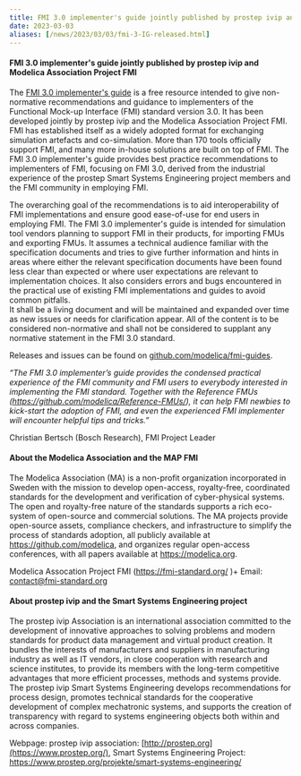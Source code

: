 ```yaml
---
title: FMI 3.0 implementer's guide jointly published by prostep ivip and Modelica Association Project FMI
date: 2023-03-03
aliases: [/news/2023/03/03/fmi-3-IG-released.html]
---
```



#### FMI 3.0 implementer's guide jointly published by prostep ivip and Modelica Association Project FMI

The [FMI 3.0 implementer's guide](https://modelica.github.io/fmi-guides/main/fmi-guide/) is a free resource intended to give non-normative recommendations and guidance to implementers of the Functional Mock-up Interface (FMI) standard version 3.0.
It has been developed jointly by prostep ivip and the Modelica Association Project FMI.
FMI has established itself as a widely adopted format for exchanging simulation artefacts and co-simulation.
More than 170 tools officially support FMI, and many more in-house solutions are built on top of FMI. 
The FMI 3.0 implementer's guide provides best practice recommendations to implementers of FMI, focusing on FMI 3.0, derived from the industrial experience of the prostep Smart Systems Engineering project members and the FMI community in employing FMI.

The overarching goal of the recommendations is to aid interoperability of FMI implementations and ensure good ease-of-use for end users in employing FMI. 
The FMI 3.0 implementer's guide is intended for simulation tool vendors planning to support FMI in their products, for importing FMUs and exporting FMUs.
It assumes a technical audience familiar with the specification documents and tries to give further information and hints in areas where either the relevant specification documents have been found less clear than expected or where user expectations are relevant to implementation choices.
It also considers errors and bugs encountered in the practical use of existing FMI implementations and guides to avoid common pitfalls.  
It shall be a living document and will be maintained and expanded over time as new issues or needs for clarification appear.
All of the content is to be considered non-normative and shall not be considered to supplant any normative statement in the FMI 3.0 standard.

Releases and issues can be found on [github.com/modelica/fmi-guides](https://github.com/modelica/fmi-guides/tree/main/fmi-guide).

_“The FMI 3.0 implementer’s guide provides the condensed practical experience of the FMI community and FMI users to everybody interested in implementing the FMI standard. Together with the Reference FMUs (https://github.com/modelica/Reference-FMUs/), it can help FMI newbies to kick-start the adoption of FMI, and even the experienced FMI implementer will encounter helpful tips and tricks.”_

Christian Bertsch (Bosch Research), FMI Project Leader

#### About the Modelica Association and the MAP FMI

The Modelica Association (MA) is a non-profit organization incorporated in Sweden with the mission to develop open-access, royalty-free, coordinated standards for the development and verification of cyber-physical systems. The open and royalty-free nature of the standards supports a rich eco-system of open-source and commercial solutions. The MA projects provide open-source assets, compliance checkers, and infrastructure to simplify the process of standards adoption, all publicly available at https://github.com/modelica, and organizes regular open-access conferences, with all papers available at https://modelica.org.

Modelica Assocation Project FMI (https://fmi-standard.org/ )+ Email: contact@fmi-standard.org

#### About prostep ivip and the Smart Systems Engineering project

The prostep ivip Association is an international association committed to the development of innovative approaches to solving problems and modern standards for product data management and virtual product creation. It bundles the interests of manufacturers and suppliers in manufacturing industry as well as IT vendors, in close cooperation with research and science institutes, to provide its members with the long-term competitive advantages that more efficient processes, methods and systems provide. The prostep ivip Smart Systems Engineering develops recommendations for process design, promotes technical standards for the cooperative development of complex mechatronic systems, and supports the creation of transparency with regard to systems engineering objects both within and across companies.

Webpage: prostep ivip association: [http://prostep.org](https://www.prostep.org/), Smart Systems Engineering Project: https://www.prostep.org/projekte/smart-systems-engineering/
